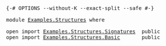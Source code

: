<pre class="Agda">

<a id="15" class="Symbol">{-#</a> <a id="19" class="Keyword">OPTIONS</a> <a id="27" class="Pragma">--without-K</a> <a id="39" class="Pragma">--exact-split</a> <a id="53" class="Pragma">--safe</a> <a id="60" class="Symbol">#-}</a>

<a id="65" class="Keyword">module</a> <a id="72" href="Examples.Structures.html" class="Module">Examples.Structures</a> <a id="92" class="Keyword">where</a>

<a id="99" class="Keyword">open</a> <a id="104" class="Keyword">import</a> <a id="111" href="Examples.Structures.Signatures.html" class="Module">Examples.Structures.Signatures</a>  <a id="143" class="Keyword">public</a>
<a id="150" class="Keyword">open</a> <a id="155" class="Keyword">import</a> <a id="162" href="Examples.Structures.Basic.html" class="Module">Examples.Structures.Basic</a>       <a id="194" class="Keyword">public</a>

</pre>

